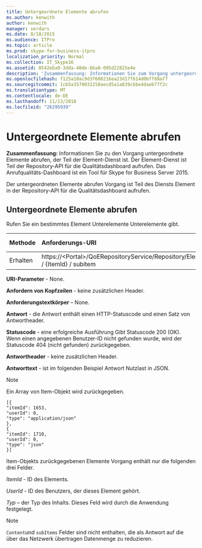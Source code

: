 ```yaml
---
title: Untergeordnete Elemente abrufen
ms.author: kenwith
author: kenwith
manager: serdars
ms.date: 8/18/2015
ms.audience: ITPro
ms.topic: article
ms.prod: skype-for-business-itpro
localization_priority: Normal
ms.collection: IT_Skype16
ms.assetid: 0542eba9-3dda-40de-bba8-095d22825e4e
description: 'Zusammenfassung: Informationen Sie zum Vorgang untergeordnete Elemente abrufen, der Teil der Element-Dienst ist. Der Element-Dienst ist Teil der Repository-API für die Qualitätsdashboard aufrufen. Das Anrufqualitäts-Dashboard ist ein Tool für Skype for Business Server 2015.'
ms.openlocfilehash: f125a10ac9d3f608216ea23d17f614d0bff88af7
ms.sourcegitcommit: 1cb5a3570032250aecd5a1a839cbbe4daeb77f2c
ms.translationtype: MT
ms.contentlocale: de-DE
ms.lasthandoff: 11/13/2018
ms.locfileid: "26295939"
---
```

# <a name="get-sub-items"></a>Untergeordnete Elemente abrufen
 
**Zusammenfassung:** Informationen Sie zu den Vorgang untergeordnete Elemente abrufen, der Teil der Element-Dienst ist. Der Element-Dienst ist Teil der Repository-API für die Qualitätsdashboard aufrufen. Das Anrufqualitäts-Dashboard ist ein Tool für Skype for Business Server 2015.
  
Der untergeordneten Elemente abrufen Vorgang ist Teil des Diensts Element in der Repository-API für die Qualitätsdashboard aufrufen.
  
## <a name="get-sub-items"></a>Untergeordnete Elemente abrufen

Rufen Sie ein bestimmtes Element Unterelemente Unterelemente gibt.
  

|**Methode**|**Anforderungs-URI**|**HTTP-Version**|
|:-----|:-----|:-----|
|Erhalten  <br/> |https://\<Portal\>/QoERepositoryService/Repository/Element / {ItemId} / subitem  <br/> |HTTP/1.1  <br/> |
   
 **URI-Parameter** - None.
  
 **Anfordern von Kopfzeilen** - keine zusätzlichen Header.
  
 **Anforderungstextkörper** – None.
  
 **Antwort** - die Antwort enthält einen HTTP-Statuscode und einen Satz von Antwortheader.
  
 **Statuscode** - eine erfolgreiche Ausführung Gibt Statuscode 200 (OK). Wenn einen angegebenen Benutzer-ID nicht gefunden wurde, wird der Statuscode 404 (nicht gefunden) zurückgegeben.
  
 **Antwortheader** - keine zusätzlichen Header.
  
 **Antworttext** - ist im folgenden Beispiel Antwort Nutzlast in JSON.
  
> [!NOTE]
> Ein Array von Item-Objekt wird zurückgegeben. 
  
```
[{
"itemId": 1653,
"userId": 0,
"type": "application/json"
},
{
"itemId": 1710,
"userId": 0,
"type": "json"
}]
```

Item-Objekts zurückgegebenen Elemente Vorgang enthält nur die folgenden drei Felder. 
  
 *ItemId* - ID des Elements.
  
 *UserId* - ID des Benutzers, der dieses Element gehört.
  
 *Typ* – der Typ des Inhalts. Dieses Feld wird durch die Anwendung festgelegt.
  
> [!NOTE]
>  `Content`und `subItems` Felder sind nicht enthalten, die als Antwort auf die über das Netzwerk übertragen Datenmenge zu reduzieren.
  

